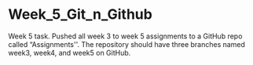 # Week_5_Git_n_Github
Week 5 task.
Pushed all week 3 to week 5 assignments to a GitHub repo called “Assignments''. The repository should have three branches named week3, week4, and week5 on GitHub.
